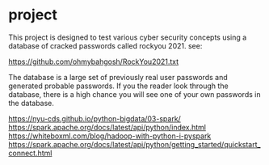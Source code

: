 # project
This project is designed to test various cyber security concepts using
a database of cracked passwords called rockyou 2021.
see:

https://github.com/ohmybahgosh/RockYou2021.txt

The database is a large set of previously real user passwords and
generated probable passwords. If you the reader look through the
database, there is a high chance you will see one of your own
passwords in the database.


https://nyu-cds.github.io/python-bigdata/03-spark/
https://spark.apache.org/docs/latest/api/python/index.html
https://whiteboxml.com/blog/hadoop-with-python-i-pyspark
https://spark.apache.org/docs/latest/api/python/getting_started/quickstart_connect.html

